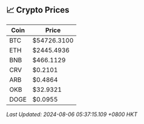 ## 📈 Crypto Prices

| Coin | Price |
| ---- | ----- |
| BTC | $54726.3100 |
| ETH | $2445.4936 |
| BNB | $466.1129 |
| CRV | $0.2101 |
| ARB | $0.4864 |
| OKB | $32.9321 |
| DOGE | $0.0955 |

_Last Updated: 2024-08-06 05:37:15.109 +0800 HKT_